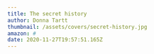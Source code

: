 ```yaml
---
title: The secret history
author: Donna Tartt
thumbnail: /assets/covers/secret-history.jpg
amazon: #
date: 2020-11-27T19:57:51.165Z
---
```

